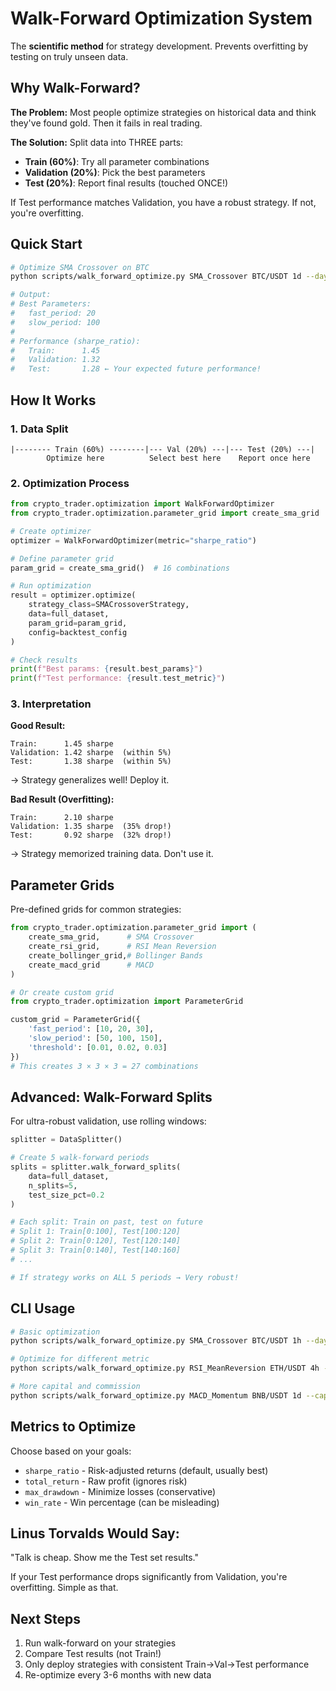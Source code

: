 # Walk-Forward Optimization System

The **scientific method** for strategy development. Prevents overfitting by testing on truly unseen data.

## Why Walk-Forward?

**The Problem:** Most people optimize strategies on historical data and think they've found gold. Then it fails in real trading.

**The Solution:** Split data into THREE parts:
- **Train (60%)**: Try all parameter combinations
- **Validation (20%)**: Pick the best parameters
- **Test (20%)**: Report final results (touched ONCE!)

If Test performance matches Validation, you have a robust strategy. If not, you're overfitting.

## Quick Start

```bash
# Optimize SMA Crossover on BTC
python scripts/walk_forward_optimize.py SMA_Crossover BTC/USDT 1d --days 180

# Output:
# Best Parameters:
#   fast_period: 20
#   slow_period: 100
#
# Performance (sharpe_ratio):
#   Train:      1.45
#   Validation: 1.32
#   Test:       1.28 ← Your expected future performance!
```

## How It Works

### 1. Data Split
```
|-------- Train (60%) --------|--- Val (20%) ---|--- Test (20%) ---|
        Optimize here          Select best here    Report once here
```

### 2. Optimization Process

```python
from crypto_trader.optimization import WalkForwardOptimizer
from crypto_trader.optimization.parameter_grid import create_sma_grid

# Create optimizer
optimizer = WalkForwardOptimizer(metric="sharpe_ratio")

# Define parameter grid
param_grid = create_sma_grid()  # 16 combinations

# Run optimization
result = optimizer.optimize(
    strategy_class=SMACrossoverStrategy,
    data=full_dataset,
    param_grid=param_grid,
    config=backtest_config
)

# Check results
print(f"Best params: {result.best_params}")
print(f"Test performance: {result.test_metric}")
```

### 3. Interpretation

**Good Result:**
```
Train:      1.45 sharpe
Validation: 1.42 sharpe  (within 5%)
Test:       1.38 sharpe  (within 5%)
```
→ Strategy generalizes well! Deploy it.

**Bad Result (Overfitting):**
```
Train:      2.10 sharpe
Validation: 1.35 sharpe  (35% drop!)
Test:       0.92 sharpe  (32% drop!)
```
→ Strategy memorized training data. Don't use it.

## Parameter Grids

Pre-defined grids for common strategies:

```python
from crypto_trader.optimization.parameter_grid import (
    create_sma_grid,      # SMA Crossover
    create_rsi_grid,      # RSI Mean Reversion
    create_bollinger_grid,# Bollinger Bands
    create_macd_grid      # MACD
)

# Or create custom grid
from crypto_trader.optimization import ParameterGrid

custom_grid = ParameterGrid({
    'fast_period': [10, 20, 30],
    'slow_period': [50, 100, 150],
    'threshold': [0.01, 0.02, 0.03]
})
# This creates 3 × 3 × 3 = 27 combinations
```

## Advanced: Walk-Forward Splits

For ultra-robust validation, use rolling windows:

```python
splitter = DataSplitter()

# Create 5 walk-forward periods
splits = splitter.walk_forward_splits(
    data=full_dataset,
    n_splits=5,
    test_size_pct=0.2
)

# Each split: Train on past, test on future
# Split 1: Train[0:100], Test[100:120]
# Split 2: Train[0:120], Test[120:140]
# Split 3: Train[0:140], Test[140:160]
# ...

# If strategy works on ALL 5 periods → Very robust!
```

## CLI Usage

```bash
# Basic optimization
python scripts/walk_forward_optimize.py SMA_Crossover BTC/USDT 1h --days 180

# Optimize for different metric
python scripts/walk_forward_optimize.py RSI_MeanReversion ETH/USDT 4h --metric total_return

# More capital and commission
python scripts/walk_forward_optimize.py MACD_Momentum BNB/USDT 1d --capital 50000 --commission 0.002
```

## Metrics to Optimize

Choose based on your goals:

- `sharpe_ratio` - Risk-adjusted returns (default, usually best)
- `total_return` - Raw profit (ignores risk)
- `max_drawdown` - Minimize losses (conservative)
- `win_rate` - Win percentage (can be misleading)

## Linus Torvalds Would Say:

"Talk is cheap. Show me the Test set results."

If your Test performance drops significantly from Validation, you're overfitting. Simple as that.

## Next Steps

1. Run walk-forward on your strategies
2. Compare Test results (not Train!)
3. Only deploy strategies with consistent Train→Val→Test performance
4. Re-optimize every 3-6 months with new data
